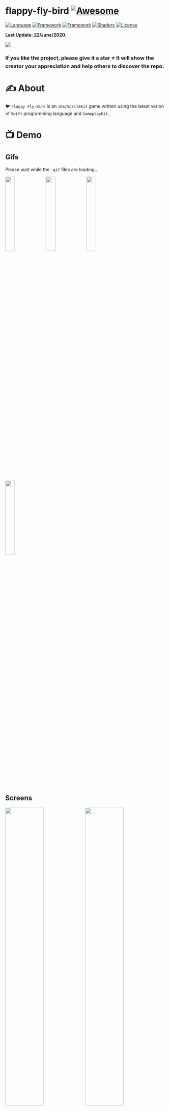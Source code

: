 # flappy-fly-bird [![Awesome](https://cdn.rawgit.com/sindresorhus/awesome/d7305f38d29fed78fa85652e3a63e154dd8e8829/media/badge.svg)](https://github.com/sindresorhus/awesome)

[![Language](https://img.shields.io/badge/Language-Swift_5.1-orange.svg)]()
[![Framework](https://img.shields.io/badge/Framework-SpriteKit-red.svg)]()
[![Framework](https://img.shields.io/badge/Framework-GameplayKit-purple.svg)]()
[![Shaders](https://img.shields.io/badge/Shaders-GLSL-green.svg)]()
[![License](https://img.shields.io/badge/License-MIT-blue.svg)]()

**Last Update: 22/June/2020.**

![](logo-flappy_fly_bird.png)

### If you like the project, please give it a star ⭐ It will show the creator your appreciation and help others to discover the repo.

# ✍️ About 
🐦 `Flappy Fly-Bird` is an `iOS/SpriteKit` game written using the latest verion of `Swift` programming language and `GameplayKit`. 

# 📺 Demo 

## Gifs
Please wait while the `.gif` files are loading...

<img src="/resources/intro.gif" width="24.5%"> <img src="/resources/gameplay.gif" width="24.5%"> <img src="/resources/characters.gif" width="24.5%"> <img src="/resources/cat-gameplay.gif" width="24.5%">

## Screens
<img src="/resources/img-01.PNG" width="49%"> <img src="/resources/img-05.PNG" width="49%">


# ☢️ Caution 
There were used graphical resources such as `audio`, `music` and `images`. Those resources are for non commercial use. If you want to reuse the developments in your projects you **must remove all the assets**.

# 👻 Features
- Supports both `iPhone` & `iPad` devices
- Multiple, animated, selectable characters
- Minimum deployment target is `iOS 11.3`
- `Swift 5.0`
- Uses `GameplayKit` for in-game states: `Playing`, `Deatch`, `Paused` states
- Supports multiple `pipe` types
- Difficulty setting
- `Tile-Based` pipes: uses the mixture of `CoreGraphics` and `SpriteKit` frameworks
- Property list based persistence for `Scores` & `Settings`
- Protocol-Oriented desing in mind

# 📝 Changelog 

## v 1.0
- `Infinite` side-scrolling game 
- `Haptic feedback` on supported devides
- Uses `state machines`
- Utilizes `SpriteKit` editor 
- Uses `CoreGraphics` to construct `tile-based` pipes
- Suported both `iPhone` and `iPad`screens
- Uses simple technique for `persistence` (for `Scores` and `Settings`)

## v 1.3
- `6` playable characters
- `2` pipe types that make gameplay more unpredictable and enjoying

## v 1.4
-  Support for `Difficulty` setting

## v 1.4.5
- Fixed issue that caused the player node to stuck after the death. The issue was caused by multiple death hander calls and jumbing between `Playing` and `Death` states, where some time-dependent actions were run at the same time
- Added full support for `iPhone` `X`, `Xs`, `Xs Max`

## v 1.4.6
- Migration to `Swift 5.0`
- Minor changes

## v 1.4.7
- Minor updated that includes the support for the latest changes in the language and SDK

# 🗺 Roadmap
- [x] New playable characters 
- [ ] Unique visual effects for playable characters
- [ ] Achievement system: will be used to unlock new playable characters and visual effects
- [ ] Addition of custom effects when player starts new run and dies
- [ ] Custom scene transitions
- [ ] Game bonuses: another good example of `GameplayKit`usage
- [x] New pipe types
- [ ] Level opening animation
- [x] Setting for game `Difficulty` 

# 👨‍💻 Author 
[Astemir Eleev](https://github.com/jVirus)

# 🔖 Licence
The project is availabe under the [BSD 3-Clause "New" or "Revised" License](https://github.com/jVirus/ios-spritekit-flappy-flying-bird/blob/master/LICENSE). Remember: you must not use any of the `assets` in commercial purposes.
